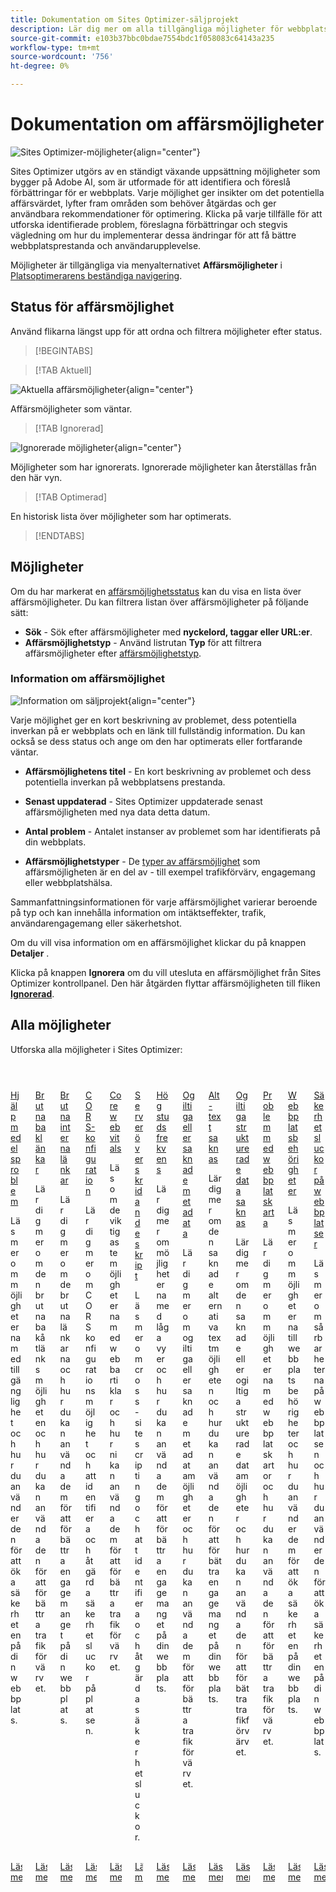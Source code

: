 ```yaml
---
title: Dokumentation om Sites Optimizer-säljprojekt
description: Lär dig mer om alla tillgängliga möjligheter för webbplatsoptimering och hur du använder dem för att förbättra webbplatsens prestanda.
source-git-commit: e103b37bbc0bdae7554bdc1f058083c64143a235
workflow-type: tm+mt
source-wordcount: '756'
ht-degree: 0%

---
```



# Dokumentation om affärsmöjligheter

![Sites Optimizer-möjligheter](./assets/overview/hero.png){align="center"}


Sites Optimizer utgörs av en ständigt växande uppsättning möjligheter som bygger på Adobe AI, som är utformade för att identifiera och föreslå förbättringar för er webbplats. Varje möjlighet ger insikter om det potentiella affärsvärdet, lyfter fram områden som behöver åtgärdas och ger användbara rekommendationer för optimering. Klicka på varje tillfälle för att utforska identifierade problem, föreslagna förbättringar och stegvis vägledning om hur du implementerar dessa ändringar för att få bättre webbplatsprestanda och användarupplevelse.

Möjligheter är tillgängliga via menyalternativet **Affärsmöjligheter** i [Platsoptimerarens beständiga navigering](/help/documentation/basics.md#navigation).

## Status för affärsmöjlighet

Använd flikarna längst upp för att ordna och filtrera möjligheter efter status.

>[!BEGINTABS]

>[!TAB Aktuell]

![Aktuella affärsmöjligheter](./assets/overview/current.png){align="center"}

Affärsmöjligheter som väntar.

>[!TAB Ignorerad]

![Ignorerade möjligheter](./assets/overview/ignored.png){align="center"}

Möjligheter som har ignorerats. Ignorerade möjligheter kan återställas från den här vyn.

>[!TAB Optimerad]

En historisk lista över möjligheter som har optimerats.

>[!ENDTABS]

## Möjligheter

Om du har markerat en [affärsmöjlighetsstatus](#opportunity-status) kan du visa en lista över affärsmöjligheter. Du kan filtrera listan över affärsmöjligheter på följande sätt:

* **Sök** - Sök efter affärsmöjligheter med **nyckelord, taggar eller URL:er**.
* **Affärsmöjlighetstyp** - Använd listrutan **Typ** för att filtrera affärsmöjligheter efter [affärsmöjlighetstyp](/help/opportunity-types/overview.md).

### Information om affärsmöjlighet

![Information om säljprojekt](/help/documentation/opportunities/assets/overview/opportunity-details.png){align="center"}

Varje möjlighet ger en kort beskrivning av problemet, dess potentiella inverkan på er webbplats och en länk till fullständig information. Du kan också se dess status och ange om den har optimerats eller fortfarande väntar.

* **Affärsmöjlighetens titel** - En kort beskrivning av problemet och dess potentiella inverkan på webbplatsens prestanda.
* **Senast uppdaterad** - Sites Optimizer uppdaterade senast affärsmöjligheten med nya data detta datum.

* **Antal problem** - Antalet instanser av problemet som har identifierats på din webbplats.
* **Affärsmöjlighetstyper** - De [typer av affärsmöjlighet](/help/opportunity-types/overview.md) som affärsmöjligheten är en del av - till exempel trafikförvärv, engagemang eller webbplatshälsa.

Sammanfattningsinformationen för varje affärsmöjlighet varierar beroende på typ och kan innehålla information om intäktseffekter, trafik, användarengagemang eller säkerhetshot.

Om du vill visa information om en affärsmöjlighet klickar du på knappen **Detaljer** .

Klicka på knappen **Ignorera** om du vill utesluta en affärsmöjlighet från Sites Optimizer kontrollpanel.  Den här åtgärden flyttar affärsmöjligheten till fliken [**Ignorerad**](#opportunity-status).

## Alla möjligheter

Utforska alla möjligheter i Sites Optimizer:

<!-- CARDS

* ./accessibility-issues.md
  {title=Accessibility issues}
  {image=../../assets/common/card-arrows.png} 
* ./broken-backlinks.md
  {title=Broken backlinks}
  {image=../../assets/common/card-arrows.png}
* ./broken-internal-links.md
  {title=Broken internal links}
  {image=../../assets/common/card-link.png}
* ./cors-configuration.md
  {title=CORS configuration}
  {image=../../assets/common/card-code.png}
* ./core-web-vitals.md
  {title=Core web vitals}
  {image=../../assets/common/card-performance.png}
* ./cross-site-scripting.md
  {title=Cross-site scripting}
  {image=../../assets/common/card-code.png}
* ./high-bounce-rate.md
  {title=High bounce rate}
  {image=../../assets/common/card-arrows.png}    
* ./invalid-or-missing-metadata.md
  {title=Invalid or missing metadata}
  {image=../../assets/common/card-code.png}
* ./missing-alt-text.md
  {title=Missing alt text}
  {image=../../assets/common/card-arrows.png}
* ./missing-invalid-structured-data.md
  {title=Missing or invalid structured data}
  {image=../../assets/common/card-bag.png}
* ./sitemap-issues.md
  {title=Sitemap issues}
  {image=../../assets/common/card-relationship.png}
* ./website-permissions.md
  {title=Website permissions}
  {image=../../assets/common/card-people.png}
* ./website-vulnerabilities.md
  {title=Website vulnerabilities}
  {image=../../assets/common/card-puzzle.png}
  
--->
<!-- START CARDS HTML - DO NOT MODIFY BY HAND -->
<div class="columns">
    <div class="column is-half-tablet is-half-desktop is-one-third-widescreen" aria-label="Accessibility issues">
        <div class="card" style="height: 100%; display: flex; flex-direction: column; height: 100%;">
            <div class="card-image">
                <figure class="image x-is-16by9">
                    <a href="./accessibility-issues.md" title="Tillgänglighetsfrågor" target="_blank" rel="referrer">
                        <img class="is-bordered-r-small" src="../../assets/common/card-arrows.png" alt="Tillgänglighetsfrågor"
                             style="width: 100%; aspect-ratio: 16 / 9; object-fit: cover; overflow: hidden; display: block; margin: auto;">
                    </a>
                </figure>
            </div>
            <div class="card-content is-padded-small" style="display: flex; flex-direction: column; flex-grow: 1; justify-content: space-between;">
                <div class="top-card-content">
                    <p class="headline is-size-6 has-text-weight-bold">
                        <a href="./accessibility-issues.md" target="_blank" rel="referrer" title="Tillgänglighetsfrågor">Hjälpmedelsproblem</a>
                    </p>
                    <p class="is-size-6">Läs mer om möjligheterna med tillgänglighet och hur du använder den för att öka säkerheten på din webbplats.</p>
                </div>
                <a href="./accessibility-issues.md" target="_blank" rel="referrer" class="spectrum-Button spectrum-Button--outline spectrum-Button--primary spectrum-Button--sizeM" style="align-self: flex-start; margin-top: 1rem;">
                    <span class="spectrum-Button-label has-no-wrap has-text-weight-bold">Läs mer</span>
                </a>
            </div>
        </div>
    </div>
    <div class="column is-half-tablet is-half-desktop is-one-third-widescreen" aria-label="Broken backlinks">
        <div class="card" style="height: 100%; display: flex; flex-direction: column; height: 100%;">
            <div class="card-image">
                <figure class="image x-is-16by9">
                    <a href="./broken-backlinks.md" title="Brutna bakterier" target="_blank" rel="referrer">
                        <img class="is-bordered-r-small" src="../../assets/common/card-arrows.png" alt="Brutna bakterier"
                             style="width: 100%; aspect-ratio: 16 / 9; object-fit: cover; overflow: hidden; display: block; margin: auto;">
                    </a>
                </figure>
            </div>
            <div class="card-content is-padded-small" style="display: flex; flex-direction: column; flex-grow: 1; justify-content: space-between;">
                <div class="top-card-content">
                    <p class="headline is-size-6 has-text-weight-bold">
                        <a href="./broken-backlinks.md" target="_blank" rel="referrer" title="Brutna bakterier">Brutna baklänkar</a>
                    </p>
                    <p class="is-size-6">Lär dig mer om den brutna bakåtlänksmöjligheten och hur du kan använda den för att förbättra trafikförvärvet.</p>
                </div>
                <a href="./broken-backlinks.md" target="_blank" rel="referrer" class="spectrum-Button spectrum-Button--outline spectrum-Button--primary spectrum-Button--sizeM" style="align-self: flex-start; margin-top: 1rem;">
                    <span class="spectrum-Button-label has-no-wrap has-text-weight-bold">Läs mer</span>
                </a>
            </div>
        </div>
    </div>
    <div class="column is-half-tablet is-half-desktop is-one-third-widescreen" aria-label="Broken internal links">
        <div class="card" style="height: 100%; display: flex; flex-direction: column; height: 100%;">
            <div class="card-image">
                <figure class="image x-is-16by9">
                    <a href="./broken-internal-links.md" title="Brutna interna länkar" target="_blank" rel="referrer">
                        <img class="is-bordered-r-small" src="../../assets/common/card-link.png" alt="Brutna interna länkar"
                             style="width: 100%; aspect-ratio: 16 / 9; object-fit: cover; overflow: hidden; display: block; margin: auto;">
                    </a>
                </figure>
            </div>
            <div class="card-content is-padded-small" style="display: flex; flex-direction: column; flex-grow: 1; justify-content: space-between;">
                <div class="top-card-content">
                    <p class="headline is-size-6 has-text-weight-bold">
                        <a href="./broken-internal-links.md" target="_blank" rel="referrer" title="Brutna interna länkar">Brutna interna länkar</a>
                    </p>
                    <p class="is-size-6">Lär dig mer om de brutna länkarna och hur du kan använda dem för att förbättra engagemanget på din webbplats.</p>
                </div>
                <a href="./broken-internal-links.md" target="_blank" rel="referrer" class="spectrum-Button spectrum-Button--outline spectrum-Button--primary spectrum-Button--sizeM" style="align-self: flex-start; margin-top: 1rem;">
                    <span class="spectrum-Button-label has-no-wrap has-text-weight-bold">Läs mer</span>
                </a>
            </div>
        </div>
    </div>
    <div class="column is-half-tablet is-half-desktop is-one-third-widescreen" aria-label="CORS configuration">
        <div class="card" style="height: 100%; display: flex; flex-direction: column; height: 100%;">
            <div class="card-image">
                <figure class="image x-is-16by9">
                    <a href="./cors-configuration.md" title="CORS-konfiguration" target="_blank" rel="referrer">
                        <img class="is-bordered-r-small" src="../../assets/common/card-code.png" alt="CORS-konfiguration"
                             style="width: 100%; aspect-ratio: 16 / 9; object-fit: cover; overflow: hidden; display: block; margin: auto;">
                    </a>
                </figure>
            </div>
            <div class="card-content is-padded-small" style="display: flex; flex-direction: column; flex-grow: 1; justify-content: space-between;">
                <div class="top-card-content">
                    <p class="headline is-size-6 has-text-weight-bold">
                        <a href="./cors-configuration.md" target="_blank" rel="referrer" title="CORS-konfiguration">CORS-konfiguration</a>
                    </p>
                    <p class="is-size-6">Lär dig mer om CORS konfigurationsmöjlighet och att identifiera och åtgärda säkerhetsluckor på platsen.</p>
                </div>
                <a href="./cors-configuration.md" target="_blank" rel="referrer" class="spectrum-Button spectrum-Button--outline spectrum-Button--primary spectrum-Button--sizeM" style="align-self: flex-start; margin-top: 1rem;">
                    <span class="spectrum-Button-label has-no-wrap has-text-weight-bold">Läs mer</span>
                </a>
            </div>
        </div>
    </div>
    <div class="column is-half-tablet is-half-desktop is-one-third-widescreen" aria-label="Core web vitals">
        <div class="card" style="height: 100%; display: flex; flex-direction: column; height: 100%;">
            <div class="card-image">
                <figure class="image x-is-16by9">
                    <a href="./core-web-vitals.md" title="Core web vitals" target="_blank" rel="referrer">
                        <img class="is-bordered-r-small" src="../../assets/common/card-performance.png" alt="Core web vitals"
                             style="width: 100%; aspect-ratio: 16 / 9; object-fit: cover; overflow: hidden; display: block; margin: auto;">
                    </a>
                </figure>
            </div>
            <div class="card-content is-padded-small" style="display: flex; flex-direction: column; flex-grow: 1; justify-content: space-between;">
                <div class="top-card-content">
                    <p class="headline is-size-6 has-text-weight-bold">
                        <a href="./core-web-vitals.md" target="_blank" rel="referrer" title="Core web vitals">Core web vitals</a>
                    </p>
                    <p class="is-size-6">Läs om de viktigaste möjligheterna med webbartiklar och hur ni kan använda dem för att förbättra trafikförvärvet.</p>
                </div>
                <a href="./core-web-vitals.md" target="_blank" rel="referrer" class="spectrum-Button spectrum-Button--outline spectrum-Button--primary spectrum-Button--sizeM" style="align-self: flex-start; margin-top: 1rem;">
                    <span class="spectrum-Button-label has-no-wrap has-text-weight-bold">Läs mer</span>
                </a>
            </div>
        </div>
    </div>
    <div class="column is-half-tablet is-half-desktop is-one-third-widescreen" aria-label="Cross-site scripting">
        <div class="card" style="height: 100%; display: flex; flex-direction: column; height: 100%;">
            <div class="card-image">
                <figure class="image x-is-16by9">
                    <a href="./cross-site-scripting.md" title="Serveröverskridande skript" target="_blank" rel="referrer">
                        <img class="is-bordered-r-small" src="../../assets/common/card-code.png" alt="Serveröverskridande skript"
                             style="width: 100%; aspect-ratio: 16 / 9; object-fit: cover; overflow: hidden; display: block; margin: auto;">
                    </a>
                </figure>
            </div>
            <div class="card-content is-padded-small" style="display: flex; flex-direction: column; flex-grow: 1; justify-content: space-between;">
                <div class="top-card-content">
                    <p class="headline is-size-6 has-text-weight-bold">
                        <a href="./cross-site-scripting.md" target="_blank" rel="referrer" title="Serveröverskridande skript">Serveröverskridande skript</a>
                    </p>
                    <p class="is-size-6">Läs mer om cross-site scripting och att identifiera och åtgärda säkerhetsluckor.</p>
                </div>
                <a href="./cross-site-scripting.md" target="_blank" rel="referrer" class="spectrum-Button spectrum-Button--outline spectrum-Button--primary spectrum-Button--sizeM" style="align-self: flex-start; margin-top: 1rem;">
                    <span class="spectrum-Button-label has-no-wrap has-text-weight-bold">Läs mer</span>
                </a>
            </div>
        </div>
    </div>
    <div class="column is-half-tablet is-half-desktop is-one-third-widescreen" aria-label="High bounce rate">
        <div class="card" style="height: 100%; display: flex; flex-direction: column; height: 100%;">
            <div class="card-image">
                <figure class="image x-is-16by9">
                    <a href="./high-bounce-rate.md" title="Hög studsfrekvens" target="_blank" rel="referrer">
                        <img class="is-bordered-r-small" src="../../assets/common/card-arrows.png" alt="Hög studsfrekvens"
                             style="width: 100%; aspect-ratio: 16 / 9; object-fit: cover; overflow: hidden; display: block; margin: auto;">
                    </a>
                </figure>
            </div>
            <div class="card-content is-padded-small" style="display: flex; flex-direction: column; flex-grow: 1; justify-content: space-between;">
                <div class="top-card-content">
                    <p class="headline is-size-6 has-text-weight-bold">
                        <a href="./high-bounce-rate.md" target="_blank" rel="referrer" title="Hög studsfrekvens">Hög studsfrekvens</a>
                    </p>
                    <p class="is-size-6">Lär dig mer om möjligheterna med låga vyer och hur du kan använda dem för att förbättra engagemanget på din webbplats.</p>
                </div>
                <a href="./high-bounce-rate.md" target="_blank" rel="referrer" class="spectrum-Button spectrum-Button--outline spectrum-Button--primary spectrum-Button--sizeM" style="align-self: flex-start; margin-top: 1rem;">
                    <span class="spectrum-Button-label has-no-wrap has-text-weight-bold">Läs mer</span>
                </a>
            </div>
        </div>
    </div>
    <div class="column is-half-tablet is-half-desktop is-one-third-widescreen" aria-label="Invalid or missing metadata">
        <div class="card" style="height: 100%; display: flex; flex-direction: column; height: 100%;">
            <div class="card-image">
                <figure class="image x-is-16by9">
                    <a href="./invalid-or-missing-metadata.md" title="Ogiltiga eller saknade metadata" target="_blank" rel="referrer">
                        <img class="is-bordered-r-small" src="../../assets/common/card-code.png" alt="Ogiltiga eller saknade metadata"
                             style="width: 100%; aspect-ratio: 16 / 9; object-fit: cover; overflow: hidden; display: block; margin: auto;">
                    </a>
                </figure>
            </div>
            <div class="card-content is-padded-small" style="display: flex; flex-direction: column; flex-grow: 1; justify-content: space-between;">
                <div class="top-card-content">
                    <p class="headline is-size-6 has-text-weight-bold">
                        <a href="./invalid-or-missing-metadata.md" target="_blank" rel="referrer" title="Ogiltiga eller saknade metadata">Ogiltiga eller saknade metadata</a>
                    </p>
                    <p class="is-size-6">Lär dig mer om ogiltiga eller saknade metadatamöjligheter och hur du kan använda dem för att förbättra trafikförvärvet.</p>
                </div>
                <a href="./invalid-or-missing-metadata.md" target="_blank" rel="referrer" class="spectrum-Button spectrum-Button--outline spectrum-Button--primary spectrum-Button--sizeM" style="align-self: flex-start; margin-top: 1rem;">
                    <span class="spectrum-Button-label has-no-wrap has-text-weight-bold">Läs mer</span>
                </a>
            </div>
        </div>
    </div>
    <div class="column is-half-tablet is-half-desktop is-one-third-widescreen" aria-label="Missing alt text">
        <div class="card" style="height: 100%; display: flex; flex-direction: column; height: 100%;">
            <div class="card-image">
                <figure class="image x-is-16by9">
                    <a href="./missing-alt-text.md" title="Alt-text saknas" target="_blank" rel="referrer">
                        <img class="is-bordered-r-small" src="../../assets/common/card-arrows.png" alt="Alt-text saknas"
                             style="width: 100%; aspect-ratio: 16 / 9; object-fit: cover; overflow: hidden; display: block; margin: auto;">
                    </a>
                </figure>
            </div>
            <div class="card-content is-padded-small" style="display: flex; flex-direction: column; flex-grow: 1; justify-content: space-between;">
                <div class="top-card-content">
                    <p class="headline is-size-6 has-text-weight-bold">
                        <a href="./missing-alt-text.md" target="_blank" rel="referrer" title="Alt-text saknas">Alt-text saknas</a>
                    </p>
                    <p class="is-size-6">Lär dig mer om den saknade alternativa textmöjligheten och hur du kan använda den för att förbättra engagemanget på din webbplats.</p>
                </div>
                <a href="./missing-alt-text.md" target="_blank" rel="referrer" class="spectrum-Button spectrum-Button--outline spectrum-Button--primary spectrum-Button--sizeM" style="align-self: flex-start; margin-top: 1rem;">
                    <span class="spectrum-Button-label has-no-wrap has-text-weight-bold">Läs mer</span>
                </a>
            </div>
        </div>
    </div>
    <div class="column is-half-tablet is-half-desktop is-one-third-widescreen" aria-label="Missing or invalid structured data">
        <div class="card" style="height: 100%; display: flex; flex-direction: column; height: 100%;">
            <div class="card-image">
                <figure class="image x-is-16by9">
                    <a href="./missing-invalid-structured-data.md" title="Saknade eller ogiltiga strukturerade data" target="_blank" rel="referrer">
                        <img class="is-bordered-r-small" src="../../assets/common/card-bag.png" alt="Saknade eller ogiltiga strukturerade data"
                             style="width: 100%; aspect-ratio: 16 / 9; object-fit: cover; overflow: hidden; display: block; margin: auto;">
                    </a>
                </figure>
            </div>
            <div class="card-content is-padded-small" style="display: flex; flex-direction: column; flex-grow: 1; justify-content: space-between;">
                <div class="top-card-content">
                    <p class="headline is-size-6 has-text-weight-bold">
                        <a href="./missing-invalid-structured-data.md" target="_blank" rel="referrer" title="Saknade eller ogiltiga strukturerade data">Ogiltiga strukturerade data saknas</a>
                    </p>
                    <p class="is-size-6">Lär dig mer om den saknade eller ogiltiga strukturerade datamöjligheter och hur du kan använda den för att förbättra trafikförvärvet.</p>
                </div>
                <a href="./missing-invalid-structured-data.md" target="_blank" rel="referrer" class="spectrum-Button spectrum-Button--outline spectrum-Button--primary spectrum-Button--sizeM" style="align-self: flex-start; margin-top: 1rem;">
                    <span class="spectrum-Button-label has-no-wrap has-text-weight-bold">Läs mer</span>
                </a>
            </div>
        </div>
    </div>
    <div class="column is-half-tablet is-half-desktop is-one-third-widescreen" aria-label="Sitemap issues">
        <div class="card" style="height: 100%; display: flex; flex-direction: column; height: 100%;">
            <div class="card-image">
                <figure class="image x-is-16by9">
                    <a href="./sitemap-issues.md" title="Problem med webbplatskarta" target="_blank" rel="referrer">
                        <img class="is-bordered-r-small" src="../../assets/common/card-relationship.png" alt="Problem med webbplatskarta"
                             style="width: 100%; aspect-ratio: 16 / 9; object-fit: cover; overflow: hidden; display: block; margin: auto;">
                    </a>
                </figure>
            </div>
            <div class="card-content is-padded-small" style="display: flex; flex-direction: column; flex-grow: 1; justify-content: space-between;">
                <div class="top-card-content">
                    <p class="headline is-size-6 has-text-weight-bold">
                        <a href="./sitemap-issues.md" target="_blank" rel="referrer" title="Problem med webbplatskarta">Problem med webbplatskarta</a>
                    </p>
                    <p class="is-size-6">Lär dig mer om möjligheterna med webbplatskartor och hur du kan använda den för att förbättra trafikförvärvet.</p>
                </div>
                <a href="./sitemap-issues.md" target="_blank" rel="referrer" class="spectrum-Button spectrum-Button--outline spectrum-Button--primary spectrum-Button--sizeM" style="align-self: flex-start; margin-top: 1rem;">
                    <span class="spectrum-Button-label has-no-wrap has-text-weight-bold">Läs mer</span>
                </a>
            </div>
        </div>
    </div>
    <div class="column is-half-tablet is-half-desktop is-one-third-widescreen" aria-label="Website permissions">
        <div class="card" style="height: 100%; display: flex; flex-direction: column; height: 100%;">
            <div class="card-image">
                <figure class="image x-is-16by9">
                    <a href="./website-permissions.md" title="Webbplatsbehörigheter" target="_blank" rel="referrer">
                        <img class="is-bordered-r-small" src="../../assets/common/card-people.png" alt="Webbplatsbehörigheter"
                             style="width: 100%; aspect-ratio: 16 / 9; object-fit: cover; overflow: hidden; display: block; margin: auto;">
                    </a>
                </figure>
            </div>
            <div class="card-content is-padded-small" style="display: flex; flex-direction: column; flex-grow: 1; justify-content: space-between;">
                <div class="top-card-content">
                    <p class="headline is-size-6 has-text-weight-bold">
                        <a href="./website-permissions.md" target="_blank" rel="referrer" title="Webbplatsbehörigheter">Webbplatsbehörigheter</a>
                    </p>
                    <p class="is-size-6">Läs mer om möjligheterna till webbplatsbehörigheter och hur du använder dem för att öka säkerheten på din webbplats.</p>
                </div>
                <a href="./website-permissions.md" target="_blank" rel="referrer" class="spectrum-Button spectrum-Button--outline spectrum-Button--primary spectrum-Button--sizeM" style="align-self: flex-start; margin-top: 1rem;">
                    <span class="spectrum-Button-label has-no-wrap has-text-weight-bold">Läs mer</span>
                </a>
            </div>
        </div>
    </div>
    <div class="column is-half-tablet is-half-desktop is-one-third-widescreen" aria-label="Website vulnerabilities">
        <div class="card" style="height: 100%; display: flex; flex-direction: column; height: 100%;">
            <div class="card-image">
                <figure class="image x-is-16by9">
                    <a href="./website-vulnerabilities.md" title="Säkerhetsluckor på webbplatser" target="_blank" rel="referrer">
                        <img class="is-bordered-r-small" src="../../assets/common/card-puzzle.png" alt="Säkerhetsluckor på webbplatser"
                             style="width: 100%; aspect-ratio: 16 / 9; object-fit: cover; overflow: hidden; display: block; margin: auto;">
                    </a>
                </figure>
            </div>
            <div class="card-content is-padded-small" style="display: flex; flex-direction: column; flex-grow: 1; justify-content: space-between;">
                <div class="top-card-content">
                    <p class="headline is-size-6 has-text-weight-bold">
                        <a href="./website-vulnerabilities.md" target="_blank" rel="referrer" title="Säkerhetsluckor på webbplatser">Säkerhetsluckor på webbplatser</a>
                    </p>
                    <p class="is-size-6">Läs mer om sårbarheterna på webbplatsen och hur du använder den för att öka säkerheten på din webbplats.</p>
                </div>
                <a href="./website-vulnerabilities.md" target="_blank" rel="referrer" class="spectrum-Button spectrum-Button--outline spectrum-Button--primary spectrum-Button--sizeM" style="align-self: flex-start; margin-top: 1rem;">
                    <span class="spectrum-Button-label has-no-wrap has-text-weight-bold">Läs mer</span>
                </a>
            </div>
        </div>
    </div>
</div>
<!-- END CARDS HTML - DO NOT MODIFY BY HAND -->


